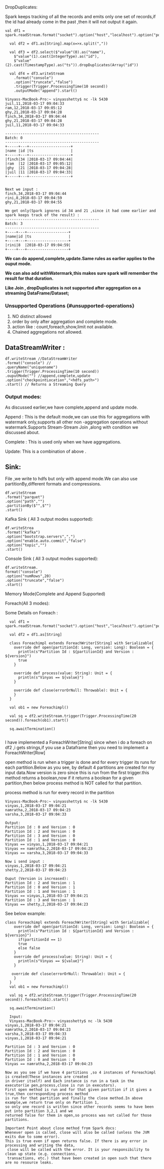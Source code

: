 DropDuplicates:

Spark keeps tracking of all the records and emits only one set of records,if the id had already come in the past ,then it will not output it again.

```
val df1 = spark.readStream.format("socket").option("host","localhost").option("port",5430).load()

  val df2 = df1.as[String].map(x=>x.split(","))

  val df3 = df2.select($"value"(0).as("name"),
    $"value"(1).cast(IntegerType).as("id"),
    $"value"(2).cast(TimestampType).as("ts")).dropDuplicates(Array("id"))

  val df4 = df3.writeStream
    .format("console")
    .option("truncate","false")
    .trigger(Trigger.ProcessingTime(10 second))
    .outputMode("append").start()
```

```
Vinyass-MacBook-Pro:~ vinyasshetty$ nc -lk 5430
juil,11,2018-03-17 09:04:33
ram,12,2018-03-17 09:05:12
ghy,21,2018-03-17 09:04:28
finch,34,2018-03-17 09:04:44
ghy,21,2018-03-17 09:04:28
juil,11,2018-03-17 09:04:33

-------------------------------------------
Batch: 0
-------------------------------------------
+-----+---+-------------------+
|name |id |ts                 |
+-----+---+-------------------+
|finch|34 |2018-03-17 09:04:44|
|ram  |12 |2018-03-17 09:05:12|
|ghy  |21 |2018-03-17 09:04:28|
|juil |11 |2018-03-17 09:04:33|
+-----+---+-------------------+


Next we input :
finch,34,2018-03-17 09:04:44
rini,8,2018-03-17 09:04:59
ghy,21,2018-03-17 09:04:55

We get only(Spark ignores id 34 and 21 ,since it had come earlier and spark keeps track of the result) :
-------------------------------------------
Batch: 3
-------------------------------------------
+----+---+-------------------+
|name|id |ts                 |
+----+---+-------------------+
|rini|8  |2018-03-17 09:04:59|
+----+---+-------------------+
```

**We can do append,complete,update.Same rules as earlier applies to the ouput mode.**

**We can also add withWatermark,this makes sure spark will remember the result for  that duration.**

**Like Join , dropDuplicates is not supported after aggregation on a streaming DataFrame/Dataset;**

### Unsupported Operations {#unsupported-operations}

1. NO distinct allowed
2. order by only after aggregation and  complete mode.
3. action like : count,foreach,show,limit not available.
4. Chained aggregations not allowed.

## DataStreamWriter :

```
df.writeStream //DataStreamWriter
.format("console") //
.queryName("uniquename")
.trigger(Trigger.ProcessingTime(10 second))
.ouputMode("") //append,complete,update
.option("checkpointLocation","<hdfs_path>")
.start() // Returns a Streaming Query
```

### Output modes:

As discussed earlier,we have complete,append and update mode.

Append : This is the default mode,we can use this for aggregations with watermark only,supports all other non -aggregation operations without watermark.Supports Stream-Stream Join ,along with condition we discussed about.

Complete : This is used only when we have aggregations.

Update: This is a combination of above .

## Sink:

File ,we write to hdfs but only with append mode.We can also use partitionBy,different formats and compressions.

```
df.writeStream
.format("parquet")
.option("path","")
.partitionBy($"",$"")
.start()
```

Kafka Sink \( All 3 output modes supported\):

```
df.writeStrea
.format("kafka")
.option("bootstrap.servers",",")
.option("enable.auto.commit","false")
.option("topic","")
.start()
```

Console Sink \( All 3 output modes supported\):

```
df.writeStream.
format("console")
.option("numRows",20)
.option("truncate","false")
.start()
```

Memory Mode\(Complete and Append Supported\)

Foreach\(All 3 modes\):

Some Details on Foreach :

```
  val df1 = spark.readStream.format("socket").option("host","localhost").option("port",5430).load()

  val df2 = df1.as[String]

  class Foreachimpl extends ForeachWriter[String] with Serializable{
    override def open(partitionId: Long, version: Long): Boolean = {
      println(s"Partition Id : ${partitionId} and Version : ${version}")
      true
    }

    override def process(value: String): Unit = {
      println(s"Vinyas == ${value}")
    }

    override def close(errorOrNull: Throwable): Unit = {
    }
  }

  val ob1 = new Foreachimpl()

  val sq = df2.writeStream.trigger(Trigger.ProcessingTime(20 second)).foreach(ob1).start()

  sq.awaitTermination()
  
```

I have implemented a ForeachWriter\[String\] since when i do a foreach on df2 ,i gets strings,if you use a Dataframe then you need to implement a ForeachWriter\[Row\]

open method is run when a trigger  is done and for every trigger its runs for each partition.Below as you see, by default 4 partitions are created for my input data.Now version is zero since this is run from the first trigger.this method returns a boolean,now if it returns a boolean for a given partition,then below process method is NOT called for that partition.

process method is run for every record in the partition

```
Vinyass-MacBook-Pro:~ vinyasshetty$ nc -lk 5430
vinyas,1,2018-03-17 09:04:21
namratha,2,2018-03-17 09:04:23
varsha,3,2018-03-17 09:04:33

Output:
Partition Id : 0 and Version : 0
Partition Id : 2 and Version : 0
Partition Id : 3 and Version : 0
Partition Id : 1 and Version : 0
Vinyas == vinyas,1,2018-03-17 09:04:21
Vinyas == namratha,2,2018-03-17 09:04:23
Vinyas == varsha,3,2018-03-17 09:04:33

Now i send input :
vinyas,1,2018-03-17 09:04:21
shetty,2,2018-03-17 09:04:23

Ouput (Version is increased):
Partition Id : 2 and Version : 1
Partition Id : 0 and Version : 1
Partition Id : 1 and Version : 1
Vinyas == vinyas,1,2018-03-17 09:04:21
Partition Id : 3 and Version : 1
Vinyas == shetty,2,2018-03-17 09:04:23
```

See below example:

```
class Foreachimpl extends ForeachWriter[String] with Serializable{
    override def open(partitionId: Long, version: Long): Boolean = {
      println(s"Partition Id : ${partitionId} and Version : ${version}")
      if(partitionId == 1)
      true
      else false
    }
    override def process(value: String): Unit = {
      println(s"Vinyas == ${value}")
    }

   override def close(errorOrNull: Throwable): Unit = {
    }
  }
  val ob1 = new Foreachimpl()

  val sq = df2.writeStream.trigger(Trigger.ProcessingTime(20 second)).foreach(ob1).start()

  sq.awaitTermination()
  
  Input:
  Vinyass-MacBook-Pro:~ vinyasshetty$ nc -lk 5430
vinyas,1,2018-03-17 09:04:21
namratha,2,2018-03-17 09:04:23
varsha,3,2018-03-17 09:04:33
vinyas,1,2018-03-17 09:04:21

Partition Id : 3 and Version : 0
Partition Id : 2 and Version : 0
Partition Id : 1 and Version : 0
Partition Id : 0 and Version : 0
Vinyas == namratha,2,2018-03-17 09:04:23

Now as you see if we have 4 partitions ,so 4 instances of Foreachimpl is created(These instances are created
in driver itself) and Each instance is run in a task in the executor(ie pen,process,close is run in executors).
First open method is run and for that given partition if it gives a true,then corresponding process method 
is run for that partition and finally the close method.In above example,we return true only on Partition 1,
so only one record is written since other records seems to have been put into partition 3,2,1 and we 
returned false for them in open,so process was not called for those partitions.

Important Point about close method from Spark docs:
Whenever open is called, close will also be called (unless the JVM exits due to some error). 
This is true even if open returns false. If there is any error in processing and writing the data,
 close will be called with the error. It is your responsibility to clean up state (e.g. connections, 
 transactions, etc.) that have been created in open such that there are no resource leaks.
```



